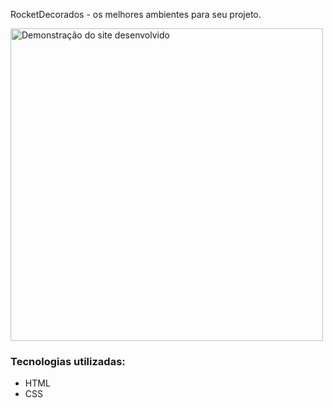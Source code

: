 RocketDecorados - os melhores ambientes para seu projeto.

<img src="https://i.imgur.com/xPhuagp.png" alt="Demonstração do site desenvolvido"  width="500px"/>

### Tecnologias utilizadas:

- HTML
- CSS
